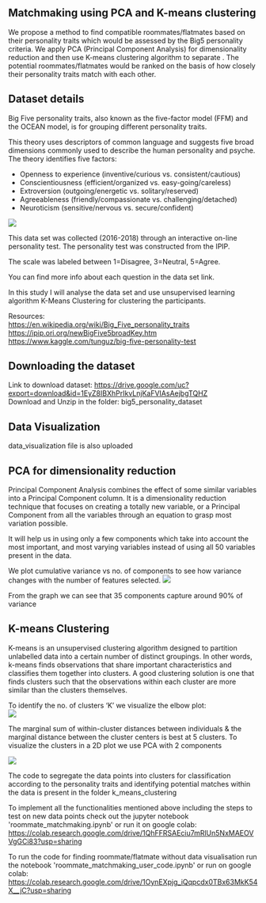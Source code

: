 ## Matchmaking using PCA and K-means clustering
We propose a method to find compatible roommates/flatmates based on their personality traits which 
would be assessed by the Big5 personality criteria. We apply PCA (Principal Component Analysis) for dimensionality reduction
and then use K-means clustering algorithm to separate . The potential roommates/flatmates would be ranked on the basis 
of how closely their personality traits match with each other.
 

## Dataset details

Big Five personality traits, also known as the five-factor model (FFM) and the OCEAN model, is for grouping different personality traits.

This theory uses descriptors of common language and suggests five broad dimensions commonly used to describe the human personality and psyche. The theory identifies five factors:

* Openness to experience (inventive/curious vs. consistent/cautious)
* Conscientiousness (efficient/organized vs. easy-going/careless)
* Extroversion (outgoing/energetic vs. solitary/reserved)
* Agreeableness (friendly/compassionate vs. challenging/detached)
* Neuroticism (sensitive/nervous vs. secure/confident)

![](https://drive.google.com/uc?id=1dbNj4UDAI9fRDpzo0t-RpvIOORStLZ4p)

This data set was collected (2016-2018) through an interactive on-line personality test. The personality test was constructed from the IPIP. 

The scale was labeled between 1=Disagree, 3=Neutral, 5=Agree.

You can find more info about each question in the data set link.

In this study I will analyse the data set and use unsupervised learning algorithm K-Means Clustering for clustering the participants.

Resources: \
https://en.wikipedia.org/wiki/Big_Five_personality_traits \
https://ipip.ori.org/newBigFive5broadKey.htm \
https://www.kaggle.com/tunguz/big-five-personality-test

## Downloading the dataset

Link to download dataset: https://drive.google.com/uc?export=download&id=1EyZ8IBXhPrIkvLnjKaFVIAsAejbgTQHZ
\
Download and Unzip in the folder: big5_personality_dataset

## Data Visualization
data_visualization file is also uploaded

## PCA for dimensionality reduction
Principal Component Analysis combines the effect of some similar variables into a Principal 
Component column. It is a dimensionality reduction technique that focuses on creating a totally 
new variable, or a Principal Component from all the variables through an equation to grasp most
variation possible. 

It will help us in using only a few components which take into account the most important, 
and most varying variables instead of using all 50 variables present in the data. 

We plot cumulative variance vs no. of components to see how variance changes with the number of features selected.
![](https://drive.google.com/uc?id=1W3n8ML7HRUQkI6CdHfPSYnq67WwFD-Y6)
 
From the graph we can see that 35 components capture around 90% of variance

 
## K-means Clustering
K-means is an unsupervised clustering algorithm designed to partition unlabelled 
data into a certain number of distinct groupings. In other words, k-means finds observations 
that share important characteristics and classifies them together into clusters. 
A good clustering solution is one that finds clusters such that the observations 
within each cluster are more similar than the clusters themselves. 

To identify the no. of clusters ‘K’ we visualize the elbow plot: \
![](https://drive.google.com/uc?id=1idWTVc5H8LCWCoJfL8NoPnyt5vH-3jiW) 

The marginal sum of within-cluster distances between individuals & the marginal distance between the 
cluster centers is best at 5 clusters.
To visualize the clusters in a 2D plot we use PCA with 2 components

![](https://drive.google.com/uc?id=1OREoblVlmo3cl0YtXeWCYGn26oD5GEfa)

The code to segregate the data points into clusters for classification according to the personality traits and identifying potential matches within the data is present in the folder k_means_clustering

To implement all the functionalities mentioned above including the steps to test on 
new data points check out the jupyter notebook 'roommate_matchmaking.ipynb' 
or run it on google colab: https://colab.research.google.com/drive/1QhFFRSAEciu7mRlUn5NxMAEOVVgGCi83?usp=sharing

To run the code for finding roommate/flatmate without data visualisation run the notebook 'roommate_matchmaking_user_code.ipynb' or run on google colab: https://colab.research.google.com/drive/1OynEXpjg_iQqpcdx0TBx63MkK54X__jC?usp=sharing

